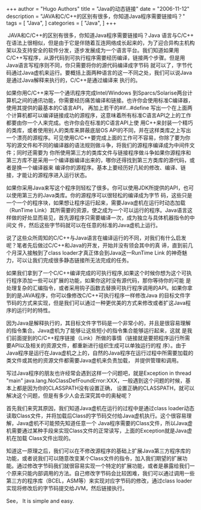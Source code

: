 +++
author = "Hugo Authors"
title = "Java的动态链接"
date = "2006-11-12"
description = "JAVA和C/C++的区别有很多，你知道Java程序需要链接吗？"
tags = [
    "Java",
]
categories = [
    "Java",
]
+++

 JAVA和C/C++的区别有很多，你知道Java程序需要链接吗？Java 语言与C/C++ 在语法上很相似，但是由于它是伴随着互连网络成长起来的，为了迎合异构主机构架以及支持安全的软件分发，逐步发展成为一个语言平台。我们知道如果用C/C++写程序，从源代码到可执行程序需要经历编译，链接两个步骤。但是用Java语言写程序则不同，你只需要将你的源代码编译成字节码 就可以了，字节代码通过Java虚机来运行。要概括上面两种语言的这一不同之处，我们可以说Java是通过Java解释来执行的，C/C++是通过编译来 执行的。

如果你用C/C++来写一个通讯程序完成Intel/Windows 到Sparcs/Solarise两台计算机之间的通讯功能，你需要经历痛苦编译和链接。也许你会使用标准C编译器，使用其提供的最基本的C语言API， 再加上若干的#if...#define 写出一个在上面两个计算机都可以编译链接成功的源程序，这意味着所有标准C语言API之上的工作都要由你一个人来完成。也许你会在标准的C语言API上使 用C++来封装一个精巧的类库，或者使用别人的类库来屏蔽底层OS API的不同，并在这样类库之上写出一个漂亮的源程序。可见使用C/C++要完成上面的工作可不容易，你除了要为你写的源文件和不同的编译器的语法规则做斗争，将我们的源程序编译成为中间件文件；同时还需要为 你所使用第三方的类库文件与链接程序做斗争如果你源程序和第三方库不是采用一个编译器编译出来的，哪你还得找到第三方类库的源代码，或者是换一个编译器来 编译你的源程序。基本上要经历好几轮的修改、编译、链接，才能让的源程序进入运行状态。

如果你采用Java来写这个程序则轻松了很多。你可以使用JDK所提供的API，也可以使用第三方的Java类库。你的源程序可以很轻松的编译成为字节 码，这些只是一个一个的程序块，如果想让程序运行起来，需要Java虚机在运行时动态加载（RunTime Link）其所需要的资源，使之成为一个可以运行的程序。Java语言这样做的好处显而易见，首先源程序只需要编译一次，成为独立与具体机器指令的中间文 件，然后这些字节码就可以在任意的标准的Java虚机上运行。

说了这些众所周知的C/C++与Java语言在编译运行的不同，对我们有什么启发呢？笔者先后做过C/C++和Java的开发，开始并没有领会其中的真 谛，直到前几个月深入接触到了class loader才真正体会到Java这一RunTime Link 的神奇魅力，可以让我们完成很多静态链接所无法完成的任务。

如果我们拿到了一个C/C++编译完成的可执行程序,如果这个时候你想为这个可执行程序添加一些可以扩展的功能，如果你这时没有源代码，那你等待你的可能 是处理复杂的汇编指令，或者采用钩子函数去替换可执行程序调用的API。如果你拿到的是JAVA程序，你可以像修改C/C++可执行程序一样修改Java 的目标文件字节码的方式来实现，但是我们可以通过一种更优美的方式来修改或者扩这Java程序的运行时的特性。

因为Java是解释执行的，其目标文件字节码是一个非常小的，并且是很容易理解的指令集合。Java虚机为了能够让这些短小的指令集合能够运行起来，这就 是我们前面提到的C/C++程序链接（Link）所做的事情（链接就是要把程序运行所需要API以及相关的资源文件，都重新进行组织生成可以单独运行的程 序）。由于Java程序是运行在Java虚机之上的，自然的Java程序在运行过程中所需要加载的类文件或其他的资源文件都需要Java虚机来负责加载， 并提供管理和调用。

写过Java程序的朋友也许经常会遇到这样一个问题吧，就是Exception in thread "main" java.lang.NoClassDefFoundError:XXX，一般遇到这个问题的时候，基本上都是因为你的CLASSPATH没有设置正确， 设置正确的CLASSPATH，就可以解决这个问题，但是有多少人会去深究其中的奥秘呢？

首先我们来究其原因，我们知道Java虚机在运行的过程中是通过class loader动态读取Class文件，并将加载后Class的字节码交付给Java虚机执行。这个很容易理解，Java虚机不可能预先知道任意一个 Java程序需要的Class文件，所以Java虚机需要通过某种手段来实现Class文件的正常读写，上面的Exception就是Java虚机在加载 Class文件出现的。

知道这一原理之后，我们可以在不修改源程序的基础上扩展Java第三方程序库的功能，或者说我们可以随意改变某个Class文件的指令，加入我们期望的扩展功能。通过修改字节码我们就很容易实现一个特定的扩展功能，或者是暴露给我们一个原来只能内部调用的方法。自己修改字节码会比较困难，我们可以通过调用一些第三方的程序库（BCEL，ASM等）来实现对应字节码的修改，通过class loader实现将修改后的字节码提交给JVM，然后链接执行。

See， It is simple and easy.
